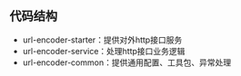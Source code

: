 ## 代码结构
- url-encoder-starter：提供对外http接口服务
- url-encoder-service：处理http接口业务逻辑
- url-encoder-common：提供通用配置、工具包、异常处理
